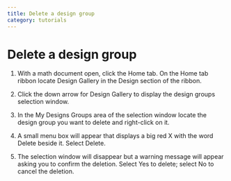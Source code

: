 ```yaml
---
title: Delete a design group
category: tutorials
---
```


# Delete a design group

1. With a math document open, click the Home tab. On the Home tab ribbon locate Design Gallery in the Design section of the ribbon.

2. Click the down arrow for Design Gallery to display the design groups selection window.

3. In the My Designs Groups area of the selection window locate the design group you want to delete and right-click on it.

4. A small menu box will appear that displays a big red X with the word Delete beside it. Select Delete.

5. The selection window will disappear but a warning message will appear asking you to confirm the deletion. Select Yes to delete; select No to cancel the deletion.
